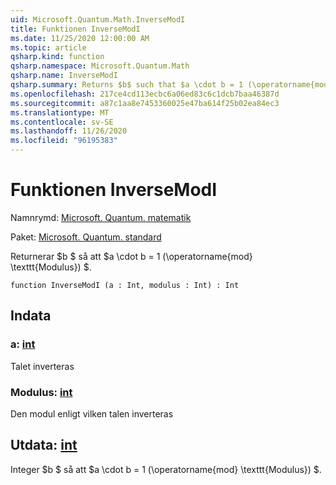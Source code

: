 ```yaml
---
uid: Microsoft.Quantum.Math.InverseModI
title: Funktionen InverseModI
ms.date: 11/25/2020 12:00:00 AM
ms.topic: article
qsharp.kind: function
qsharp.namespace: Microsoft.Quantum.Math
qsharp.name: InverseModI
qsharp.summary: Returns $b$ such that $a \cdot b = 1 (\operatorname{mod} \texttt{modulus})$.
ms.openlocfilehash: 217ce4cd113ecbc6a06ed83c6c1dcb7baa46387d
ms.sourcegitcommit: a87c1aa8e7453360025e47ba614f25b02ea84ec3
ms.translationtype: MT
ms.contentlocale: sv-SE
ms.lasthandoff: 11/26/2020
ms.locfileid: "96195383"
---
```

# <a name="inversemodi-function"></a>Funktionen InverseModI

Namnrymd: [Microsoft. Quantum. matematik](xref:Microsoft.Quantum.Math)

Paket: [Microsoft. Quantum. standard](https://nuget.org/packages/Microsoft.Quantum.Standard)


Returnerar $b $ så att $a \cdot b = 1 (\operatorname{mod} \texttt{Modulus}) $.

```qsharp
function InverseModI (a : Int, modulus : Int) : Int
```


## <a name="input"></a>Indata

### <a name="a--int"></a>a: [int](xref:microsoft.quantum.lang-ref.int)

Talet inverteras


### <a name="modulus--int"></a>Modulus: [int](xref:microsoft.quantum.lang-ref.int)

Den modul enligt vilken talen inverteras



## <a name="output--int"></a>Utdata: [int](xref:microsoft.quantum.lang-ref.int)

Integer $b $ så att $a \cdot b = 1 (\operatorname{mod} \texttt{Modulus}) $.
